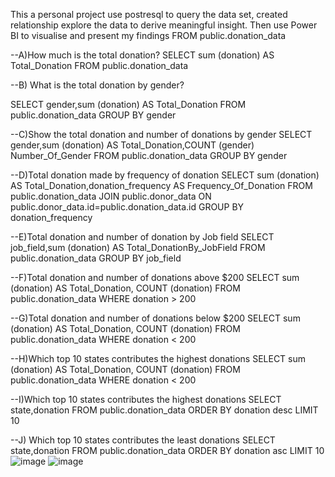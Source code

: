 This a personal project use postresql to query the data set, created relationship explore the data to derive meaningful insight. Then use Power BI to visualise and present my findings 
FROM public.donation_data

--A)How much is the total donation?
SELECT sum (donation) AS Total_Donation
FROM public.donation_data

--B) What is the total donation by gender?

SELECT gender,sum (donation) AS Total_Donation
FROM public.donation_data
GROUP BY gender

--C)Show the total donation and number of donations  by gender
SELECT gender,sum (donation) AS Total_Donation,COUNT (gender) Number_Of_Gender
FROM public.donation_data
GROUP BY gender

--D)Total donation made by frequency of donation
SELECT sum (donation) AS Total_Donation,donation_frequency AS Frequency_Of_Donation
FROM public.donation_data
JOIN public.donor_data
ON public.donor_data.id=public.donation_data.id
GROUP BY donation_frequency

--E)Total donation and number of donation by Job field
SELECT job_field,sum (donation) AS Total_DonationBy_JobField
FROM public.donation_data
GROUP BY job_field

--F)Total donation and number of donations above $200
SELECT sum (donation) AS Total_Donation, COUNT (donation) 
FROM public.donation_data
WHERE donation > 200

--G)Total donation and number of donations below $200
SELECT sum (donation) AS Total_Donation, COUNT (donation) 
FROM public.donation_data
WHERE donation < 200

--H)Which top 10 states contributes the highest donations
SELECT sum (donation) AS Total_Donation, COUNT (donation) 
FROM public.donation_data
WHERE donation < 200

--I)Which top 10 states contributes the highest donations
SELECT state,donation
FROM public.donation_data
ORDER BY donation desc
LIMIT 10

--J) Which top 10 states contributes the least donations
SELECT state,donation
FROM public.donation_data
ORDER BY donation asc
LIMIT 10
![image](https://github.com/user-attachments/assets/85876a85-cf80-474d-9dd3-55f1915f1505)
![image](https://github.com/user-attachments/assets/65cf8957-e347-4d72-a383-42efb9777e46)


